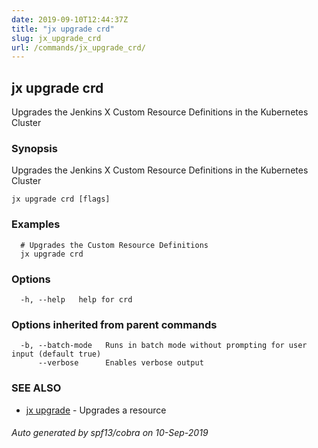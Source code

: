 ```yaml
---
date: 2019-09-10T12:44:37Z
title: "jx upgrade crd"
slug: jx_upgrade_crd
url: /commands/jx_upgrade_crd/
---
```

## jx upgrade crd

Upgrades the Jenkins X Custom Resource Definitions in the Kubernetes Cluster

### Synopsis

Upgrades the Jenkins X Custom Resource Definitions in the Kubernetes Cluster

```
jx upgrade crd [flags]
```

### Examples

```
  # Upgrades the Custom Resource Definitions
  jx upgrade crd
```

### Options

```
  -h, --help   help for crd
```

### Options inherited from parent commands

```
  -b, --batch-mode   Runs in batch mode without prompting for user input (default true)
      --verbose      Enables verbose output
```

### SEE ALSO

* [jx upgrade](/commands/jx_upgrade/)	 - Upgrades a resource

###### Auto generated by spf13/cobra on 10-Sep-2019
